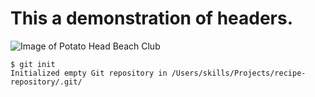# This a demonstration of headers.
![Image of Potato Head Beach Club](https://external-content.duckduckgo.com/iu/?u=https%3A%2F%2Ftse3.mm.bing.net%2Fth%3Fid%3DOIP.4naAfddwuRsWsVzgcsOyQQHaDg%26pid%3DApi&f=1)

```
$ git init
Initialized empty Git repository in /Users/skills/Projects/recipe-repository/.git/
```
